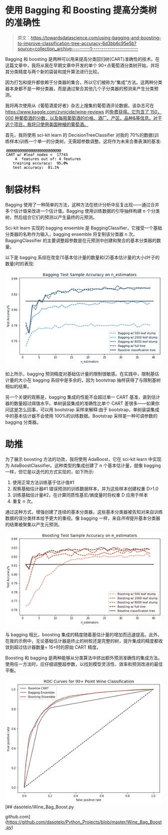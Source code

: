 # 使用 Bagging 和 Boosting 提高分类树的准确性

> 原文：<https://towardsdatascience.com/using-bagging-and-boosting-to-improve-classification-tree-accuracy-6d3bb6c95e5b?source=collection_archive---------1----------------------->

Bagging 和 boosting 是两种可以用来提高分类回归树(CART)准确性的技术。在这篇文章中，我将从我在早期文章中开发的单个 90+点葡萄酒分类树开始，并将其分类精度与两个新的袋装和提升算法进行比较。

因为打包和提升都依赖于分类器的集合，所以它们被称为“集成”方法。这两种分类器本身都不是一种分类器，而是通过聚合其他几个子分类器的预测来产生分类预测。

我将再次使用从《葡萄酒爱好者》杂志上搜集的葡萄酒评论数据，该杂志可在 https://www.kaggle.com/zynicide/wine-reviews 的[免费获得。它包含了 150，000 种葡萄酒的分数，以及每瓶葡萄酒的价格、酒厂、产区、品种&等信息。对于这个项目，我将只使用美国种植的葡萄酒。](https://www.kaggle.com/zynicide/wine-reviews)

首先，我将使用 sci-kit learn 的 DecisionTreeClassifier 对我的 70%的数据(训练样本)训练一个单一的分类树，无需超参数调整。这将作为未来合奏表演的基准:

![](img/907c5a2ce315cd9adcab17bf7e95ee60.png)

# 制袋材料

Bagging 使用了一种简单的方法，这种方法在统计分析中反复出现——通过合并多个估计值来改进一个估计值。Bagging 使用训练数据的引导抽样构建 n 个分类树，然后组合它们的预测以产生最终的元预测。

Sci-kit learn 实现的 bagging ensemble 是 BaggingClassifier，它接受一个基础分类器的名称作为输入，bagging ensemble 将复制该分类器 n 次。BaggingClassifier 的主要调整超参数是在元预测中创建和聚合的基本分类器的数量。

以下是 bagging 系综在改变(1)基本估计量的数量和(2)基本估计量的大小(叶子的数量)时的表现:

![](img/d06005c7087503813585d0812400c13c.png)

如上所示，bagging 预测精度对基础估计量的限制很敏感。在实践中，限制基估计量的大小在 bagging 系综中是多余的，因为 bootstrap 抽样获得了与限制基树相似的结果。

另一个关键的观察是，bagging 集成的性能不会超过单一 CART 基准，直到估计器的数量超过阈值水平。单树装袋集成的准确性比单个 CART 差很多——如果你问这是怎么回事，可以用 bootstrap 采样来解释:由于 bootstrap，单树装袋集成中的基本估计器不会使用 100%的训练数据。Bootstrap 采样是一种可调参数的 bagging 分类器。

# 助推

为了展示 boosting 方法的功效，我将使用 AdaBoost，它在 sci-kit learn 中实现为 AdaBoostClassifier。这种类型的集成创建了 n 个基本估计量，就像 bagging 一样，但它是以迭代的方式实现的，如下所示:

1.  使用正常方法训练基于估计值#1
2.  观察基础估计器#1 错误预测的训练数据样本，并为这些样本创建权重 D>1.0
3.  训练基础估计量#2，在计算同质性基尼/熵度量时将权重 D 应用于样本
4.  重复 n 次。

通过这种方式，增强创建了连续的基本分类器，这些基本分类器被告知对来自训练数据的误分类样本给予更大的重视。像 bagging 一样，来自*所有*提升基本分类器的结果被聚集以产生元预测。

![](img/d9bce2afdb82e332e87d9a96dd0a1ab4.png)

与 bagging 相比，boosting 集成的精度随着基估计量的增加而迅速提高。此外，在我的示例中，无论基础估计器是终止的树桩还是完整的树，提升集成的精度都收敛到超过估计器数量= 15+时的原始 CART 精度。

Boosting 和 bagging 是两种能够从分类算法中挤出额外预测准确性的集成方法。使用任一方法时，应仔细调整超参数，以找到模型灵活性、效率和预测改进的最佳平衡。

![](img/9e392ff373b4113015e0dafaa6fc304d.png)[](https://github.com/dasotelo/Python_Projects/blob/master/Wine_Bag_Boost.py) [## dasotelo/Wine_Bag_Boost.py

github.com](https://github.com/dasotelo/Python_Projects/blob/master/Wine_Bag_Boost.py)